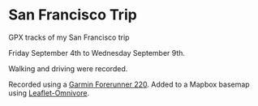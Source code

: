 # San Francisco Trip

GPX tracks of my San Francisco trip

Friday September 4th to Wednesday September 9th.

Walking and driving were recorded.

Recorded using a [Garmin Forerunner 220](https://buy.garmin.com/en-US/US/into-sports/running/forerunner-220/prod129397.html). Added to a Mapbox basemap using [Leaflet-Omnivore](https://github.com/mapbox/leaflet-omnivore).
